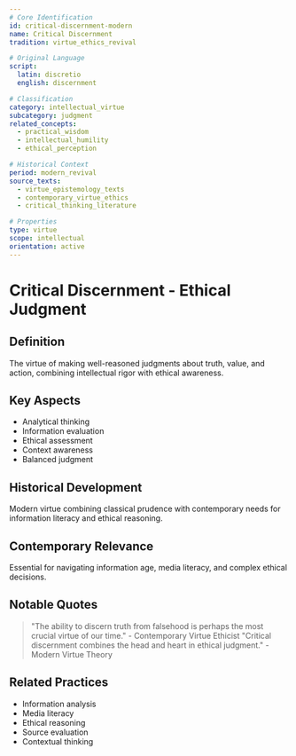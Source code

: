 ```yaml
---
# Core Identification
id: critical-discernment-modern
name: Critical Discernment
tradition: virtue_ethics_revival

# Original Language
script:
  latin: discretio
  english: discernment

# Classification
category: intellectual_virtue
subcategory: judgment
related_concepts:
  - practical_wisdom
  - intellectual_humility
  - ethical_perception

# Historical Context
period: modern_revival
source_texts:
  - virtue_epistemology_texts
  - contemporary_virtue_ethics
  - critical_thinking_literature

# Properties
type: virtue
scope: intellectual
orientation: active
---
```


# Critical Discernment - Ethical Judgment

## Definition
The virtue of making well-reasoned judgments about truth, value, and action, combining intellectual rigor with ethical awareness.

## Key Aspects
- Analytical thinking
- Information evaluation
- Ethical assessment
- Context awareness
- Balanced judgment

## Historical Development
Modern virtue combining classical prudence with contemporary needs for information literacy and ethical reasoning.

## Contemporary Relevance
Essential for navigating information age, media literacy, and complex ethical decisions.

## Notable Quotes
> "The ability to discern truth from falsehood is perhaps the most crucial virtue of our time." - Contemporary Virtue Ethicist
> "Critical discernment combines the head and heart in ethical judgment." - Modern Virtue Theory

## Related Practices
- Information analysis
- Media literacy
- Ethical reasoning
- Source evaluation
- Contextual thinking